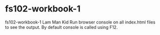 # fs102-workbook-1
fs102-workbook-1 Lam Man Kid
Run browser console on all index.html files to see the output. By default console is called using F12.
